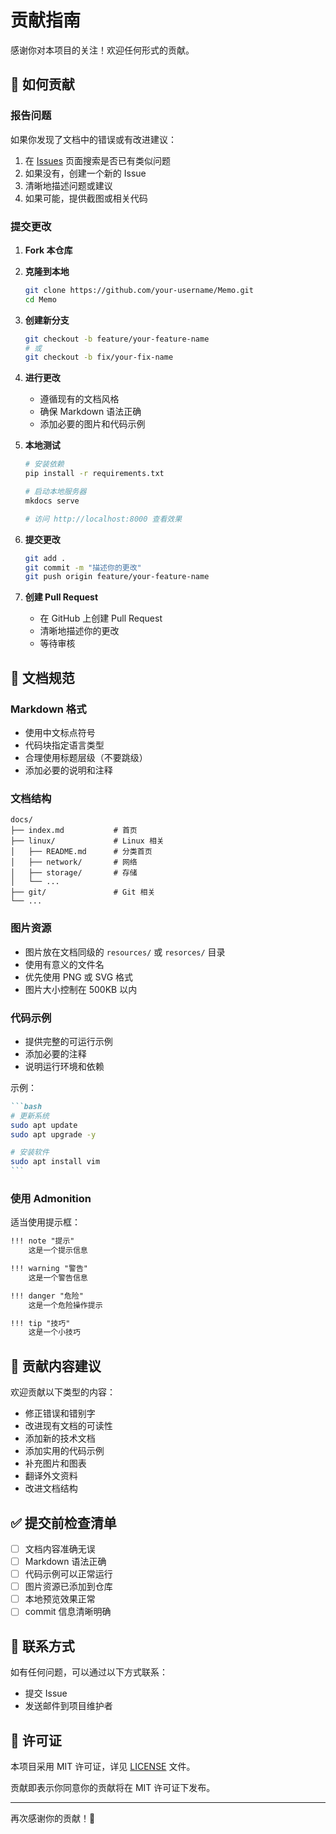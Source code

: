 # 贡献指南

感谢你对本项目的关注！欢迎任何形式的贡献。

## 🤝 如何贡献

### 报告问题

如果你发现了文档中的错误或有改进建议：

1. 在 [Issues](https://github.com/libk24002/Memo/issues) 页面搜索是否已有类似问题
2. 如果没有，创建一个新的 Issue
3. 清晰地描述问题或建议
4. 如果可能，提供截图或相关代码

### 提交更改

1. **Fork 本仓库**

2. **克隆到本地**
   ```bash
   git clone https://github.com/your-username/Memo.git
   cd Memo
   ```

3. **创建新分支**
   ```bash
   git checkout -b feature/your-feature-name
   # 或
   git checkout -b fix/your-fix-name
   ```

4. **进行更改**
   - 遵循现有的文档风格
   - 确保 Markdown 语法正确
   - 添加必要的图片和代码示例

5. **本地测试**
   ```bash
   # 安装依赖
   pip install -r requirements.txt
   
   # 启动本地服务器
   mkdocs serve
   
   # 访问 http://localhost:8000 查看效果
   ```

6. **提交更改**
   ```bash
   git add .
   git commit -m "描述你的更改"
   git push origin feature/your-feature-name
   ```

7. **创建 Pull Request**
   - 在 GitHub 上创建 Pull Request
   - 清晰地描述你的更改
   - 等待审核

## 📝 文档规范

### Markdown 格式

- 使用中文标点符号
- 代码块指定语言类型
- 合理使用标题层级（不要跳级）
- 添加必要的说明和注释

### 文档结构

```
docs/
├── index.md           # 首页
├── linux/             # Linux 相关
│   ├── README.md      # 分类首页
│   ├── network/       # 网络
│   ├── storage/       # 存储
│   └── ...
├── git/               # Git 相关
└── ...
```

### 图片资源

- 图片放在文档同级的 `resources/` 或 `resorces/` 目录
- 使用有意义的文件名
- 优先使用 PNG 或 SVG 格式
- 图片大小控制在 500KB 以内

### 代码示例

- 提供完整的可运行示例
- 添加必要的注释
- 说明运行环境和依赖

示例：

````markdown
```bash
# 更新系统
sudo apt update
sudo apt upgrade -y

# 安装软件
sudo apt install vim
```
````

### 使用 Admonition

适当使用提示框：

````markdown
!!! note "提示"
    这是一个提示信息

!!! warning "警告"
    这是一个警告信息

!!! danger "危险"
    这是一个危险操作提示

!!! tip "技巧"
    这是一个小技巧
````

## 🎯 贡献内容建议

欢迎贡献以下类型的内容：

- 修正错误和错别字
- 改进现有文档的可读性
- 添加新的技术文档
- 添加实用的代码示例
- 补充图片和图表
- 翻译外文资料
- 改进文档结构

## ✅ 提交前检查清单

- [ ] 文档内容准确无误
- [ ] Markdown 语法正确
- [ ] 代码示例可以正常运行
- [ ] 图片资源已添加到仓库
- [ ] 本地预览效果正常
- [ ] commit 信息清晰明确

## 📧 联系方式

如有任何问题，可以通过以下方式联系：

- 提交 Issue
- 发送邮件到项目维护者

## 📄 许可证

本项目采用 MIT 许可证，详见 [LICENSE](LICENSE) 文件。

贡献即表示你同意你的贡献将在 MIT 许可证下发布。

---

再次感谢你的贡献！🎉

